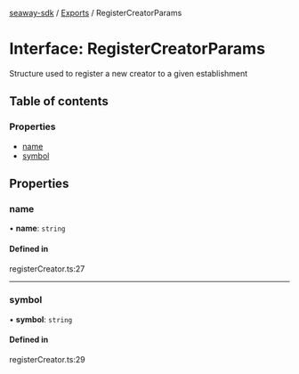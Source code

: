 [seaway-sdk](../README.md) / [Exports](../modules.md) / RegisterCreatorParams

# Interface: RegisterCreatorParams

Structure used to register a new creator to a given establishment

## Table of contents

### Properties

- [name](RegisterCreatorParams.md#name)
- [symbol](RegisterCreatorParams.md#symbol)

## Properties

### name

• **name**: `string`

#### Defined in

registerCreator.ts:27

___

### symbol

• **symbol**: `string`

#### Defined in

registerCreator.ts:29
